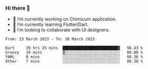 ### Hi there 👋

<!--
**devcat37/devcat37** is a ✨ _special_ ✨ repository because its `README.md` (this file) appears on your GitHub profile.-->


- 🔭 I’m currently working on Chimicum application.
- 🌱 I’m currently learning Flutter/Dart.
- 👯 I’m looking to collaborate with UI designers.
<!-- - 🤔 I’m looking for help with ... -->

<!--START_SECTION:waka-->

```text
From: 23 March 2023 - To: 30 March 2023

Dart     39 hrs 25 mins  ████████████████████████▓   98.43 %
Groovy   19 mins         ▒░░░░░░░░░░░░░░░░░░░░░░░░   00.80 %
YAML     8 mins          ░░░░░░░░░░░░░░░░░░░░░░░░░   00.36 %
Other    7 mins          ░░░░░░░░░░░░░░░░░░░░░░░░░   00.30 %
```

<!--END_SECTION:waka-->
